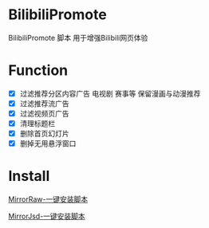 # BilibiliPromote
BilibiliPromote 脚本 用于增强Bilibili网页体验
# Function
- [x] 过滤推荐分区内容广告 电视剧 赛事等 保留漫画与动漫推荐
- [x] 过滤推荐流广告
- [x] 过滤视频页广告
- [x] 清理标题栏
- [x] 删除首页幻灯片
- [x] 删掉无用悬浮窗口  
# Install
[MirrorRaw-一键安装脚本](https://github.com/MliKiowa/BilibiliPromote/raw/main/BilibiliPromote.user.js)

[MirrorJsd-一键安装脚本](https://fastly.jsdelivr.net/gh/MliKiowa/BilibiliPromote/BilibiliPromote.user.js)
